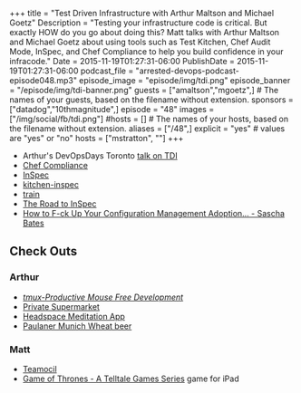 +++
title = "Test Driven Infrastructure with Arthur Maltson and Michael Goetz"
Description = "Testing your infrastructure code is critical. But exactly HOW do you go about doing this? Matt talks with Arthur Maltson and Michael Goetz about using tools such as Test Kitchen, Chef Audit Mode, InSpec, and Chef Compliance to help you build confidence in your infracode."
Date = 2015-11-19T01:27:31-06:00
PublishDate = 2015-11-19T01:27:31-06:00
podcast_file = "arrested-devops-podcast-episode048.mp3"
episode_image = "episode/img/tdi.png"
episode_banner = "/episode/img/tdi-banner.png"
guests = ["amaltson","mgoetz",] # The names of your guests, based on the filename without extension.
sponsors = ["datadog","10thmagnitude",]
episode = "48"
images = ["/img/social/fb/tdi.png"]
#hosts = [] # The names of your hosts, based on the filename without extension.
aliases = ["/48",]
explicit = "yes" # values are "yes" or "no"
hosts = ["mstratton", ""]
+++
- Arthur's DevOpsDays Toronto [talk on TDI](https://youtu.be/IEQUfo0eUiI?t=248)
- [Chef Compliance](https://www.chef.io/solutions/audit-compliance/)
- [InSpec](https://chef.io/inspec)
- [kitchen-inspec](https://github.com/chef/kitchen-inspec)
- [train](https://github.com/chef/train)
- [The Road to InSpec](https://www.chef.io/blog/2015/11/04/the-road-to-inspec/)
- [How to F-ck Up Your Configuration Management Adoption... - Sascha Bates](https://www.youtube.com/watch?v=pHmU0aNkENc)

## Check Outs

### Arthur
- [*tmux-Productive Mouse Free Development*](https://pragprog.com/book/bhtmux/tmux)
- [Private Supermarket](https://github.com/chef/omnibus-supermarket)
- [Headspace Meditation App](https://www.headspace.com/)
- [Paulaner Munich Wheat beer](http://www.paulaner.com/en)

### Matt
- [Teamocil](https://github.com/remiprev/teamocil)
- [Game of Thrones - A Telltale Games Series](https://www.telltalegames.com/gameofthrones/) game for iPad
